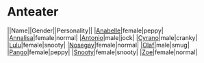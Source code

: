 # Anteater

||Name||Gender||Personality||
|[Anabelle](github.com/lindsaygelle/animalcrossing/villager/anteater/anabelle)|female|peppy|
|[Annalisa](github.com/lindsaygelle/animalcrossing/villager/anteater/annalisa)|female|normal|
|[Antonio](github.com/lindsaygelle/animalcrossing/villager/anteater/antonio)|male|jock|
|[Cyrano](github.com/lindsaygelle/animalcrossing/villager/anteater/cyrano)|male|cranky|
|[Lulu](github.com/lindsaygelle/animalcrossing/villager/anteater/lulu)|female|snooty|
|[Nosegay](github.com/lindsaygelle/animalcrossing/villager/anteater/nosegay)|female|normal|
|[Olaf](github.com/lindsaygelle/animalcrossing/villager/anteater/olaf)|male|smug|
|[Pango](github.com/lindsaygelle/animalcrossing/villager/anteater/pango)|female|peppy|
|[Snooty](github.com/lindsaygelle/animalcrossing/villager/anteater/snooty)|female|snooty|
|[Zoe](github.com/lindsaygelle/animalcrossing/villager/anteater/zoe)|female|normal|
